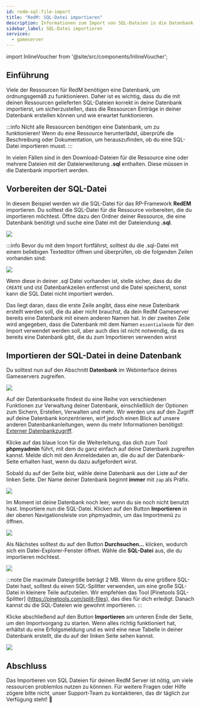 ```yaml
---
id: redm-sql-file-import
title: "RedM: SQL-Datei importieren"
description: Informationen zum Import von SQL-Dateien in die Datenbank deines RedM-Servers von ZAP-Hosting - ZAP-Hosting.com Dokumentation
sidebar_label: SQL-Datei importieren
services:
  - gameserver
---
```


import InlineVoucher from '@site/src/components/InlineVoucher';

<InlineVoucher />

## Einführung

Viele der Ressourcen für RedM benötigen eine Datenbank, um ordnungsgemäß zu funktionieren. Daher ist es wichtig, dass du die mit deinen Ressourcen gelieferten SQL-Dateien korrekt in deine Datenbank importierst, um sicherzustellen, dass die Ressourcen Einträge in deiner Datenbank erstellen können und wie erwartet funktionieren.

:::info Nicht alle Ressourcen benötigen eine Datenbank, um zu funktionieren! Wenn du eine Ressource herunterlädst, überprüfe die Beschreibung oder Dokumentation, um herauszufinden, ob du eine SQL-Datei importieren musst.
:::

In vielen Fällen sind in den Download-Dateien für die Ressource eine oder mehrere Dateien mit der Dateierweiterung **.sql** enthalten. Diese müssen in die Datenbank importiert werden.

## Vorbereiten der SQL-Datei

In diesem Beispiel werden wir die SQL-Datei für das RP-Framework **RedEM** importieren. Du solltest die SQL-Datei für die Ressource vorbereiten, die du importieren möchtest. Öffne dazu den Ordner deiner Ressource, die eine Datenbank benötigt und suche eine Datei mit der Dateiendung **.sql**.

![](https://github.com/zaphosting/docs/assets/42719082/331d2a3d-0d81-4b39-8ad6-d0aba84ff19c)

:::info Bevor du mit dem Import fortfährst, solltest du die .sql-Datei mit einem beliebigen Texteditor öffnen und überprüfen, ob die folgenden Zeilen vorhanden sind:

![](https://github.com/zaphosting/docs/assets/42719082/dfc43c55-9918-45e7-99eb-1f70193c0be1)

Wenn diese in deiner .sql Datei vorhanden ist, stelle sicher, dass du die `CREATE` und `USE` Datenbankzeilen entfernst und die Datei speicherst, sonst kann die SQL Datei nicht importiert werden. 

Das liegt daran, dass die erste Zeile angibt, dass eine neue Datenbank erstellt werden soll, die du aber nicht brauchst, da dein RedM Gameserver bereits eine Datenbank mit einem anderen Namen hat. In der zweiten Zeile wird angegeben, dass die Datenbank mit dem Namen `essentialmode` für den Import verwendet werden soll, aber auch dies ist nicht notwendig, da es bereits eine Datenbank gibt, die du zum Importieren verwenden wirst

## Importieren der SQL-Datei in deine Datenbank

Du solltest nun auf den Abschnitt **Datenbank** im Webinterface deines Gameservers zugreifen.

![](https://github.com/zaphosting/docs/assets/42719082/83ba522a-929e-4a90-8c9e-0badc2d779d4)


Auf der Datenbankseite findest du eine Reihe von verschiedenen Funktionen zur Verwaltung deiner Datenbank, einschließlich der Optionen zum Sichern, Erstellen, Verwalten und mehr. Wir werden uns auf den Zugriff auf deine Datenbank konzentrieren, wirf jedoch einen Blick auf unsere anderen Datenbankanleitungen, wenn du mehr Informationen benötigst: [Externer Datenbankzugriff](gameserver-database-external-access.md).


Klicke auf das blaue Icon für die Weiterleitung, das dich zum Tool **phpmyadmin** führt, mit dem du ganz einfach auf deine Datenbank zugreifen kannst. Melde dich mit den Anmeldedaten an, die du auf der Datenbank-Seite erhalten hast, wenn du dazu aufgefordert wirst.

Sobald du auf der Seite bist, wähle deine Datenbank aus der Liste auf der linken Seite. Der Name deiner Datenbank beginnt **immer** mit `zap` als Präfix.

![](https://github.com/zaphosting/docs/assets/42719082/30fa6041-b94e-4ac8-a3cd-286cca226dba)

Im Moment ist deine Datenbank noch leer, wenn du sie noch nicht benutzt hast. Importiere nun die SQL-Datei. Klicken auf den Button **Importieren** in der oberen Navigationsleiste von phpmyadmin, um das Importmenü zu öffnen. 

![](https://github.com/zaphosting/docs/assets/42719082/c0ca30f0-c520-4a71-843a-296064ba5761)

Als Nächstes solltest du auf den Button **Durchsuchen...** klicken, wodurch sich ein Datei-Explorer-Fenster öffnet. Wähle die **SQL-Datei** aus, die du importieren möchtest.

![](https://github.com/zaphosting/docs/assets/42719082/02d09225-a68d-498b-a2bd-df57386ce242)

:::note
Die maximale Dateigröße beträgt 2 MB. Wenn du eine größere SQL-Datei hast, solltest du einen SQL-Splitter verwenden, um eine große SQL-Datei in kleinere Teile aufzuteilen. Wir empfehlen das Tool [Pinetools SQL-Splitter] (https://pinetools.com/split-files), das dies für dich erledigt. Danach kannst du die SQL-Dateien wie gewohnt importieren.
:::

Klicke abschließend auf den Button **Importieren** am unteren Ende der Seite, um den Importvorgang zu starten. Wenn alles richtig funktioniert hat, erhältst du eine Erfolgsmeldung und es wird eine neue Tabelle in deiner Datenbank erstellt, die du auf der linken Seite sehen kannst.

![](https://github.com/zaphosting/docs/assets/42719082/5fef5d58-78f1-4b59-bc3e-1e0af2ff981b)

## Abschluss

Das Importieren von SQL Dateien für deinen RedM Server ist nötig, um viele ressourcen problemlos nutzen zu könnnen. Für weitere Fragen oder Hilfe zögere bitte nicht, unser Support-Team zu kontaktieren, das dir täglich zur Verfügung steht! 🙂